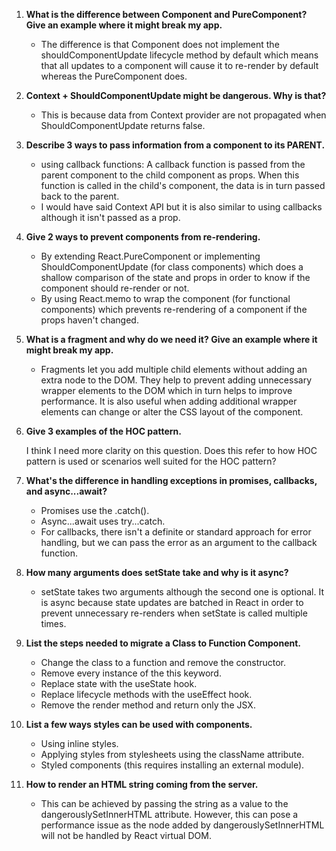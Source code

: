 1. **What is the difference between Component and PureComponent? Give an example where it might break my app.**

   - The difference is that Component does not implement the shouldComponentUpdate lifecycle method by default which means that all updates to a component will cause it to re-render by default whereas the PureComponent does.

2. **Context + ShouldComponentUpdate might be dangerous. Why is that?**

   - This is because data from Context provider are not propagated when ShouldComponentUpdate returns false.

3. **Describe 3 ways to pass information from a component to its PARENT.**

   - using callback functions: A callback function is passed from the parent component to the child component as props. When this function is called in the child's component, the data is in turn passed back to the parent.
   - I would have said Context API but it is also similar to using callbacks although it isn't passed as a prop.

4. **Give 2 ways to prevent components from re-rendering.**

   - By extending React.PureComponent or implementing ShouldComponentUpdate (for class components) which does a shallow comparison of the state and props in order to know if the component should re-render or not.
   - By using React.memo to wrap the component (for functional components) which prevents re-rendering of a component if the props haven't changed.

5. **What is a fragment and why do we need it? Give an example where it might break my app.**

   - Fragments let you add multiple child elements without adding an extra node to the DOM. They help to prevent adding unnecessary wrapper elements to the DOM which in turn helps to improve performance. It is also useful when adding additional wrapper elements can change or alter the CSS layout of the component.

6. **Give 3 examples of the HOC pattern.**

   I think I need more clarity on this question. Does this refer to how HOC pattern is used or scenarios well suited for the HOC pattern?

7. **What's the difference in handling exceptions in promises, callbacks, and async...await?**

   - Promises use the .catch().
   - Async...await uses try...catch.
   - For callbacks, there isn't a definite or standard approach for error handling, but we can pass the error as an argument to the callback function.

8. **How many arguments does setState take and why is it async?**

   - setState takes two arguments although the second one is optional. It is async because state updates are batched in React in order to prevent unnecessary re-renders when setState is called multiple times.

9. **List the steps needed to migrate a Class to Function Component.**

   - Change the class to a function and remove the constructor.
   - Remove every instance of the this keyword.
   - Replace state with the useState hook.
   - Replace lifecycle methods with the useEffect hook.
   - Remove the render method and return only the JSX.

10. **List a few ways styles can be used with components.**

    - Using inline styles.
    - Applying styles from stylesheets using the className attribute.
    - Styled components (this requires installing an external module).

11. **How to render an HTML string coming from the server.**
    - This can be achieved by passing the string as a value to the dangerouslySetInnerHTML attribute. However, this can pose a performance issue as the node added by dangerouslySetInnerHTML will not be handled by React virtual DOM.

